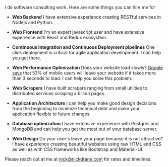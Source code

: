 I do software consulting work. Here are some things you can hire me for

* **Web Backend**
  I have extensive experience creating RESTful services in Nodejs and Python.

* **Web Frontend**
  I'm an expert javascript user and have extensive experience with React and Redux ecosystem.

* **Continuous Integration and Continuous Deployment pipelines**
  One click deployment is critical for agile application development. I can help you get there.

* **Web Performance Optimization**
  Does your website load slowly? [Google says](https://www.doubleclickbygoogle.com/articles/mobile-speed-matters/) that 53% of mobile users will leave your website if it takes more than 3 seconds to load. I can help you solve this problem.

* **Web Scrapers**
  I have built scrapers ranging from small utilities to distributed services scraping a billion pages.

* **Application Architecture**
  I can help you make good design decisions from the beginning to minimize technical debt and make your application flexible to future changes.

* **Database optimization**
  I have extensive experience with Postgres and MongoDB and can help you get the most out of your database server.

* **Web Design**
  Do your user's leave your page because it is not attractive? I have experience creating beautiful websites using raw HTML and CSS as well as with CSS frameworks like Bootstrap and Material-UI.

Please reach out at me at [nick@nickdrane.com](mailto:nick@nickdrane.com) for rates and timelines.
